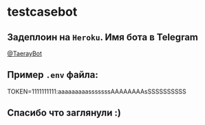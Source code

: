 # testcasebot

## Задеплоин на `Heroku`. Имя бота в Telegram

  [@TaerayBot](https://t.me/TaerayBot)

## Пример `.env` файла:

  TOKEN=1111111111:aaaaaaaaasssssssAAAAAAAAsSSSSSSSSSS
  
## Спасибо что заглянули :)
